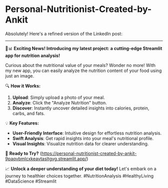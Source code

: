 # Personal-Nutritionist-Created-by-Ankit

Absolutely! Here's a refined version of the LinkedIn post:

---

🍏📊 **Exciting News! Introducing my latest project: a cutting-edge Streamlit app for nutrition analysis!**

Curious about the nutritional value of your meals? Wonder no more! With my new app, you can easily analyze the nutrition content of your food using just an image.

🔍 **How it Works:**
1. **Upload**: Simply upload a photo of your meal.
2. **Analyze**: Click the "Analyze Nutrition" button.
3. **Discover**: Instantly uncover detailed insights into calories, protein, carbs, and fats.

💡 **Key Features:**
- **User-Friendly Interface**: Intuitive design for effortless nutrition analysis.
- **Swift Analysis**: Get rapid insights into your meal's nutritional profile.
- **Visual Insights**: Visualize nutrition data for clearer understanding.

🌟 **Ready to Try?** (https://personal-nutritionist-created-by-ankit-9paqvbmlcxkeavtasltgvg.streamlit.app/)

📈 **Unlock a deeper understanding of your diet today!** Let's embark on a journey to healthier choices together. #NutritionAnalysis #HealthyLiving #DataScience #Streamlit
